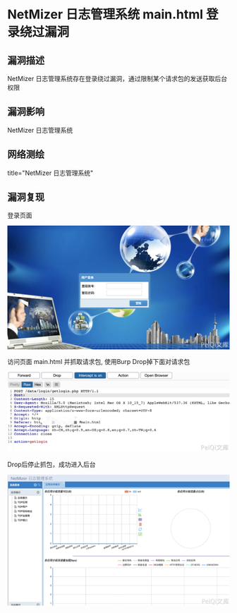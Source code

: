 # NetMizer 日志管理系统 main.html 登录绕过漏洞

## 漏洞描述

NetMizer 日志管理系统存在登录绕过漏洞，通过限制某个请求包的发送获取后台权限

## 漏洞影响

<a-checkbox checked>NetMizer 日志管理系统</a-checkbox></br>

## 网络测绘

<a-checkbox checked>title="NetMizer 日志管理系统"</a-checkbox></br>

## 漏洞复现

登录页面

![img](../../../.vuepress/public/img/1628834857867-6694d560-2345-49e8-9460-2296c316a7a3-20220314133333345.png)

访问页面 main.html 并抓取请求包, 使用Burp Drop掉下面对请求包

![img](../../../.vuepress/public/img/1628835167182-9b571711-33b5-48d0-8162-d8837141b1fb.png)

Drop后停止抓包，成功进入后台

![img](../../../.vuepress/public/img/1628835279260-2feffcab-d72c-4595-a5dd-5221bb9c064e.png)



